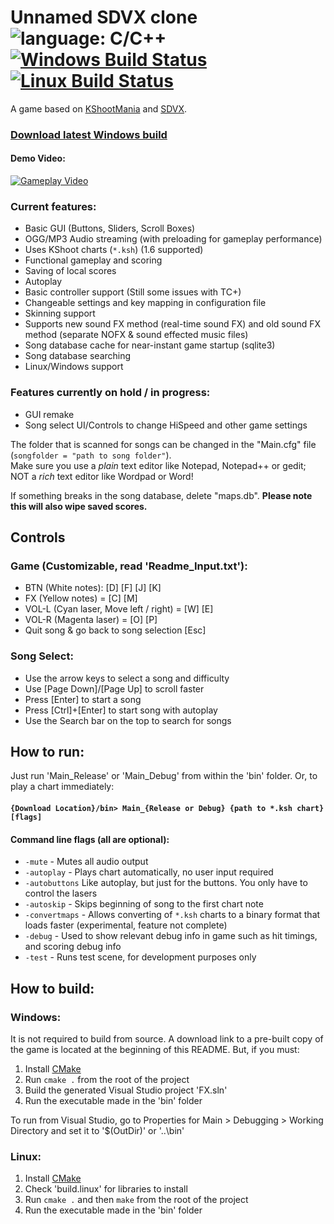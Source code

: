 # Unnamed SDVX clone ![language: C/C++](https://img.shields.io/badge/language-C%2FC%2B%2B-green.svg) [![Windows Build Status](https://ci.appveyor.com/api/projects/status/github/drewol/unnamed-sdvx-clone?branch=master&svg=true&retina=true)](https://ci.appveyor.com/project/drewol/unnamed-sdvx-clone) [![Linux Build Status](https://travis-ci.org/Drewol/unnamed-sdvx-clone.svg?branch=master)](https://travis-ci.org/Drewol/unnamed-sdvx-clone)
A game based on [KShootMania](http://www.kshootmania.com/) and [SDVX](https://remywiki.com/What_is_SOUND_VOLTEX).

### [**Download latest Windows build**](https://drewol.me/Downloads/Game.zip)

#### Demo Video:
[![Gameplay Video](http://img.youtube.com/vi/RDG3Dpmqh0Y/2.jpg)](https://www.youtube.com/watch?v=RDG3Dpmqh0Y)

### Current features:
- Basic GUI (Buttons, Sliders, Scroll Boxes)
- OGG/MP3 Audio streaming (with preloading for gameplay performance)
- Uses KShoot charts (`*.ksh`) (1.6 supported)
- Functional gameplay and scoring
- Saving of local scores
- Autoplay
- Basic controller support (Still some issues with TC+)
- Changeable settings and key mapping in configuration file
- Skinning support
- Supports new sound FX method (real-time sound FX) and old sound FX method (separate NOFX & sound effected music files)
- Song database cache for near-instant game startup (sqlite3)
- Song database searching
- Linux/Windows support

### Features currently on hold / in progress:
- GUI remake
- Song select UI/Controls to change HiSpeed and other game settings

The folder that is scanned for songs can be changed in the "Main.cfg" file (`songfolder = "path to song folder"`).  
Make sure you use a *plain* text editor like Notepad, Notepad++ or gedit; NOT a *rich* text editor like Wordpad or Word!

If something breaks in the song database, delete "maps.db". **Please note this will also wipe saved scores.**

## Controls
### Game (Customizable, read 'Readme_Input.txt'):
- BTN (White notes): \[D\] \[F\] \[J\] \[K\]
- FX (Yellow notes) = \[C\] \[M\]
- VOL-L (Cyan laser, Move left / right) = \[W\] \[E\]
- VOL-R (Magenta laser) = \[O\] \[P\]
- Quit song & go back to song selection \[Esc\]

### Song Select:
- Use the arrow keys to select a song and difficulty
- Use \[Page Down\]/\[Page Up\] to scroll faster
- Press \[Enter\] to start a song
- Press \[Ctrl\]+\[Enter\] to start song with autoplay
- Use the Search bar on the top to search for songs

## How to run:
Just run 'Main_Release' or 'Main_Debug' from within the 'bin' folder. Or, to play a chart immediately:  
#### `{Download Location}/bin> Main_{Release or Debug} {path to *.ksh chart} [flags]`

#### Command line flags (all are optional):
- `-mute` - Mutes all audio output
- `-autoplay` - Plays chart automatically, no user input required
- `-autobuttons` Like autoplay, but just for the buttons. You only have to control the lasers
- `-autoskip` - Skips beginning of song to the first chart note
- `-convertmaps` - Allows converting of `*.ksh` charts to a binary format that loads faster (experimental, feature not complete)
- `-debug` - Used to show relevant debug info in game such as hit timings, and scoring debug info
- `-test` - Runs test scene, for development purposes only

## How to build:

### Windows:
It is not required to build from source. A download link to a pre-built copy of the game is located at the beginning of this README. But, if you must:
1. Install [CMake](https://cmake.org/download/)
2. Run `cmake .` from the root of the project
3. Build the generated Visual Studio project 'FX.sln'
4. Run the executable made in the 'bin' folder

To run from Visual Studio, go to Properties for Main > Debugging > Working Directory and set it to '$(OutDir)' or '..\\bin'

### Linux:
1. Install [CMake](https://cmake.org/download/)
2. Check 'build.linux' for libraries to install
3. Run `cmake .` and then `make` from the root of the project
4. Run the executable made in the 'bin' folder
